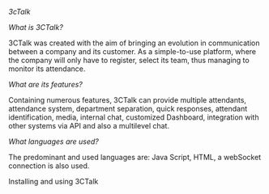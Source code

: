*3cTalk* 

*What is 3CTalk?*

3CTalk was created with the aim of bringing an evolution in communication between a company and its customer. As a simple-to-use platform, where the company will only have to register, select its team, thus managing to monitor its attendance.

*What are its features?*

Containing numerous features, 3CTalk can provide multiple attendants, attendance system, department separation, quick responses, attendant identification, media, internal chat, customized Dashboard, integration with other systems via API and also a multilevel chat.

*What languages ​​are used?*

The predominant and used languages ​​are: Java Script, HTML, a webSocket connection is also used.

Installing and using 3CTalk

